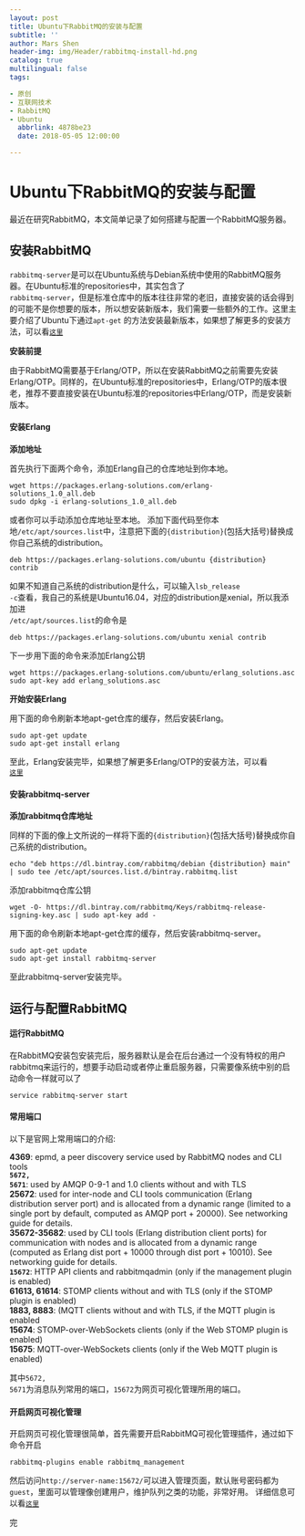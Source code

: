 ```yaml
---
layout: post
title: Ubuntu下RabbitMQ的安装与配置
subtitle: ''
author: Mars Shen
header-img: img/Header/rabbitmq-install-hd.png
catalog: true
multilingual: false
tags:

- 原创
- 互联网技术
- RabbitMQ
- Ubuntu
  abbrlink: 4878be23
  date: 2018-05-05 12:00:00

---
```


# Ubuntu下RabbitMQ的安装与配置

最近在研究RabbitMQ，本文简单记录了如何搭建与配置一个RabbitMQ服务器。

## 安装RabbitMQ

<code>rabbitmq-server</code>是可以在Ubuntu系统与Debian系统中使用的RabbitMQ服务器。在Ubuntu标准的repositories中，其实包含了<code>
rabbitmq-server</code>，但是标准仓库中的版本往往非常的老旧，直接安装的话会得到的可能不是你想要的版本，所以想安装新版本，我们需要一些额外的工作。这里主要介绍了Ubuntu下通过<code>apt-get</code>
的方法安装最新版本，如果想了解更多的安装方法，可以看<code><a href="https://www.rabbitmq.com/download.html">这里</a></code>

**安装前提**

由于RabbitMQ需要基于Erlang/OTP，所以在安装RabbitMQ之前需要先安装Erlang/OTP。同样的，在Ubuntu标准的repositories中，Erlang/OTP的版本很老，推荐不要直接安装在Ubuntu标准的repositories中Erlang/OTP，而是安装新版本。

#### 安装Erlang

**添加地址**

首先执行下面两个命令，添加Erlang自己的仓库地址到你本地。

```shell
wget https://packages.erlang-solutions.com/erlang-solutions_1.0_all.deb
sudo dpkg -i erlang-solutions_1.0_all.deb
```

<!-- more -->
或者你可以手动添加仓库地址至本地。
添加下面代码至你本地<code>/etc/apt/sources.list</code>中，注意把下面的<code>{distribution}</code>(包括大括号)替换成你自己系统的distribution。

```shell
deb https://packages.erlang-solutions.com/ubuntu {distribution} contrib
```

如果不知道自己系统的distribution是什么，可以输入<code>lsb_release -c</code>查看，我自己的系统是Ubuntu16.04，对应的distribution是xenial，所以我添加进<code>
/etc/apt/sources.list</code>的命令是

```shell
deb https://packages.erlang-solutions.com/ubuntu xenial contrib
```

下一步用下面的命令来添加Erlang公钥

```shell
wget https://packages.erlang-solutions.com/ubuntu/erlang_solutions.asc
sudo apt-key add erlang_solutions.asc
```

**开始安装Erlang**

用下面的命令刷新本地apt-get仓库的缓存，然后安装Erlang。

```shell
sudo apt-get update
sudo apt-get install erlang
```

至此，Erlang安装完毕，如果想了解更多Erlang/OTP的安装方法，可以看<code><a href="https://packages.erlang-solutions.com/erlang/#tabs-debian">
这里</a></code>

#### 安装rabbitmq-server

**添加rabbitmq仓库地址**

同样的下面的像上文所说的一样将下面的<code>{distribution}</code>(包括大括号)替换成你自己系统的distribution。

```shell
echo "deb https://dl.bintray.com/rabbitmq/debian {distribution} main" | sudo tee /etc/apt/sources.list.d/bintray.rabbitmq.list
```

添加rabbitmq仓库公钥

```shell
wget -O- https://dl.bintray.com/rabbitmq/Keys/rabbitmq-release-signing-key.asc | sudo apt-key add -
```

用下面的命令刷新本地apt-get仓库的缓存，然后安装rabbitmq-server。

```shell
sudo apt-get update
sudo apt-get install rabbitmq-server
```

至此rabbitmq-server安装完毕。

## 运行与配置RabbitMQ

#### 运行RabbitMQ

在RabbitMQ安装包安装完后，服务器默认是会在后台通过一个没有特权的用户rabbitmq来运行的，想要手动启动或者停止重启服务器，只需要像系统中别的启动命令一样就可以了

```shell
service rabbitmq-server start
```

#### 常用端口

以下是官网上常用端口的介绍:

**4369**: epmd, a peer discovery service used by RabbitMQ nodes and CLI tools <br>
**<code>5672, 5671</code>**: used by AMQP 0-9-1 and 1.0 clients without and with TLS <br>
**25672**: used for inter-node and CLI tools communication (Erlang distribution server port) and is allocated from a
dynamic range (limited to a single port by default, computed as AMQP port + 20000). See networking guide for
details. <br>
**35672-35682**: used by CLI tools (Erlang distribution client ports) for communication with nodes and is allocated from
a dynamic range (computed as Erlang dist port + 10000 through dist port + 10010). See networking guide for details. <br>
**<code>15672</code>**: HTTP API clients and rabbitmqadmin (only if the management plugin is enabled) <br>
**61613, 61614**: STOMP clients without and with TLS (only if the STOMP plugin is enabled) <br>
**1883, 8883**: (MQTT clients without and with TLS, if the MQTT plugin is enabled <br>
**15674**: STOMP-over-WebSockets clients (only if the Web STOMP plugin is enabled) <br>
**15675**: MQTT-over-WebSockets clients (only if the Web MQTT plugin is enabled) <br>

其中<code>5672, 5671</code>为消息队列常用的端口，<code>15672</code>为网页可视化管理所用的端口。

#### 开启网页可视化管理

开启网页可视化管理很简单，首先需要开启RabbitMQ可视化管理插件，通过如下命令开启

```shell
rabbitmq-plugins enable rabbitmq_management
```

然后访问<code>http://server-name:15672/</code>可以进入管理页面，默认账号密码都为<code>guest</code>，里面可以管理像创建用户，维护队列之类的功能，非常好用。
详细信息可以看<code><a href="https://www.rabbitmq.com/management.html">这里</a></code>

完

